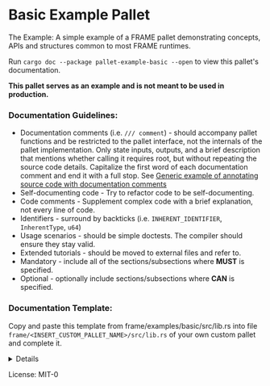 <!-- markdown-link-check-disable -->
# Basic Example Pallet

<!-- Original author of paragraph: @gavofyork -->
The Example: A simple example of a FRAME pallet demonstrating
concepts, APIs and structures common to most FRAME runtimes.

Run `cargo doc --package pallet-example-basic --open` to view this pallet's documentation.

**This pallet serves as an example and is not meant to be used in production.**

### Documentation Guidelines:

<!-- Original author of paragraph: Various. Based on collation of review comments to PRs addressing issues with -->
<!-- label 'S3-FRAME' in https://github.com/paritytech/substrate-developer-hub/issues -->
<ul>
    <li>Documentation comments (i.e. <code>/// comment</code>) - should
        accompany pallet functions and be restricted to the pallet interface,
        not the internals of the pallet implementation. Only state inputs,
        outputs, and a brief description that mentions whether calling it
        requires root, but without repeating the source code details.
        Capitalize the first word of each documentation comment and end it with
        a full stop. See
        <a href="https://github.com/paritytech/substrate#72-contributing-to-documentation-for-substrate-packages"
        target="_blank"> Generic example of annotating source code with documentation comments</a></li>
    <li>Self-documenting code - Try to refactor code to be self-documenting.</li>
    <li>Code comments - Supplement complex code with a brief explanation, not every line of code.</li>
    <li>Identifiers - surround by backticks (i.e. <code>INHERENT_IDENTIFIER</code>, <code>InherentType</code>,
        <code>u64</code>)</li>
    <li>Usage scenarios - should be simple doctests. The compiler should ensure they stay valid.</li>
    <li>Extended tutorials - should be moved to external files and refer to.</li>
    <!-- Original author of paragraph: @AmarRSingh -->
    <li>Mandatory - include all of the sections/subsections where <b>MUST</b> is specified.</li>
    <li>Optional - optionally include sections/subsections where <b>CAN</b> is specified.</li>
</ul>

### Documentation Template:<br>

Copy and paste this template from frame/examples/basic/src/lib.rs into file
`frame/<INSERT_CUSTOM_PALLET_NAME>/src/lib.rs` of your own custom pallet and complete it.
<details><p><pre>
// Add heading with custom pallet name

\# <INSERT_CUSTOM_PALLET_NAME> Pallet

// Add simple description

// Include the following links that shows what trait needs to be implemented to use the pallet
// and the supported dispatchables that are documented in the Call enum.

- \[`<INSERT_CUSTOM_PALLET_NAME>::Config`](https://docs.rs/pallet-example-basic/latest/pallet_example_basic/trait.Config.html)
- \[`Call`](https://docs.rs/pallet-example-basic/latest/pallet_example_basic/enum.Call.html)
- \[`Module`](https://docs.rs/pallet-example-basic/latest/pallet_example_basic/struct.Module.html)

\## Overview

<!-- Original author of paragraph: Various. See https://github.com/paritytech/substrate-developer-hub/issues/44 -->
// Short description of pallet's purpose.
// Links to Traits that should be implemented.
// What this pallet is for.
// What functionality the pallet provides.
// When to use the pallet (use case examples).
// How it is used.
// Inputs it uses and the source of each input.
// Outputs it produces.

<!-- Original author of paragraph: @Kianenigma in PR https://github.com/paritytech/substrate/pull/1951 -->
<!-- and comment https://github.com/paritytech/substrate-developer-hub/issues/44#issuecomment-471982710 -->

\## Terminology

// Add terminology used in the custom pallet. Include concepts, storage items, or actions that you think
// deserve to be noted to give context to the rest of the documentation or pallet usage. The author needs to
// use some judgment about what is included. We don't want a list of every storage item nor types - the user
// can go to the code for that. For example, "transfer fee" is obvious and should not be included, but
// "free balance" and "reserved balance" should be noted to give context to the pallet.
// Please do not link to outside resources. The reference docs should be the ultimate source of truth.

<!-- Original author of heading: @Kianenigma in PR https://github.com/paritytech/substrate/pull/1951 -->

\## Goals

// Add goals that the custom pallet is designed to achieve.

<!-- Original author of heading: @Kianenigma in PR https://github.com/paritytech/substrate/pull/1951 -->

\### Scenarios

<!-- Original author of paragraph: @Kianenigma. Based on PR https://github.com/paritytech/substrate/pull/1951 -->

\#### <INSERT_SCENARIO_NAME>

// Describe requirements prior to interacting with the custom pallet.
// Describe the process of interacting with the custom pallet for this scenario and public API functions used.

\## Interface

\### Supported Origins

// What origins are used and supported in this pallet (root, signed, none)
// i.e. root when <code>\`ensure_root\`</code> used
// i.e. none when <code>\`ensure_unsigned\`</code> used
// i.e. signed when <code>\`ensure_signed\`</code> used

<code>\`inherent\`</code> <INSERT_DESCRIPTION>

<!-- Original author of paragraph: @Kianenigma in comment -->
<!-- https://github.com/paritytech/substrate-developer-hub/issues/44#issuecomment-471982710 -->

\### Types

// Type aliases. Include any associated types and where the user would typically define them.

<code>\`ExampleType\`</code> <INSERT_DESCRIPTION>

<!-- Original author of paragraph: ??? -->

// Reference documentation of aspects such as `storageItems` and `dispatchable` functions should only be
// included in the https://docs.rs Rustdocs for Substrate and not repeated in the README file.

\### Dispatchable Functions

<!-- Original author of paragraph: @AmarRSingh & @joepetrowski -->

// A brief description of dispatchable functions and a link to the rustdoc with their actual documentation.

// <b>MUST</b> have link to Call enum
// <b>MUST</b> have origin information included in function doc
// <b>CAN</b> have more info up to the user

\### Public Functions

<!-- Original author of paragraph: @joepetrowski -->

// A link to the rustdoc and any notes about usage in the pallet, not for specific functions.
// For example, in the Balances Pallet: "Note that when using the publicly exposed functions,
// you (the runtime developer) are responsible for implementing any necessary checks
// (e.g. that the sender is the signer) before calling a function that will affect storage."

<!-- Original author of paragraph: @AmarRSingh -->

// It is up to the writer of the respective pallet (with respect to how much information to provide).

\#### Public Inspection functions - Immutable (getters)

// Insert a subheading for each getter function signature

\##### <code>\`example_getter_name()\`</code>

// What it returns
// Why, when, and how often to call it
// When it could panic or error
// When safety issues to consider

\#### Public Mutable functions (changing state)

// Insert a subheading for each setter function signature

\##### <code>\`example_setter_name(origin, parameter_name: T::ExampleType)\`</code>

// What state it changes
// Why, when, and how often to call it
// When it could panic or error
// When safety issues to consider
// What parameter values are valid and why

\### Storage Items

// Explain any storage items included in this pallet

\### Digest Items

// Explain any digest items included in this pallet

\### Inherent Data

// Explain what inherent data (if any) is defined in the pallet and any other related types

\### Events:

// Insert events for this pallet if any

\### Errors:

// Explain what generates errors

\## Usage

// Insert 2-3 examples of usage and code snippets that show how to
// use <INSERT_CUSTOM_PALLET_NAME> Pallet in a custom pallet.

\### Prerequisites

// Show how to include necessary imports for <INSERT_CUSTOM_PALLET_NAME> and derive
// your pallet configuration trait with the `INSERT_CUSTOM_PALLET_NAME` trait.

\```rust
use <INSERT_CUSTOM_PALLET_NAME>;

pub trait Config: <INSERT_CUSTOM_PALLET_NAME>::Config { }
\```

\### Simple Code Snippet

// Show a simple example (e.g. how to query a public getter function of <INSERT_CUSTOM_PALLET_NAME>)

\### Example from FRAME

// Show a usage example in an actual runtime

// See:
// - Substrate TCR https://github.com/parity-samples/substrate-tcr
// - Substrate Kitties https://shawntabrizi.github.io/substrate-collectables-workshop/#/

\## Genesis Config

<!-- Original author of paragraph: @joepetrowski -->

\## Dependencies

// Dependencies on other FRAME pallets and the genesis config should be mentioned,
// but not the Rust Standard Library.
// Genesis configuration modifications that may be made to incorporate this pallet
// Interaction with other pallets

<!-- Original author of heading: @AmarRSingh -->

\## Related Pallets

// Interaction with other pallets in the form of a bullet point list

\## References

<!-- Original author of paragraph: @joepetrowski -->

// Links to reference material, if applicable. For example, Phragmen, W3F research, etc.
// that the implementation is based on.
</pre></p></details>

License: MIT-0

